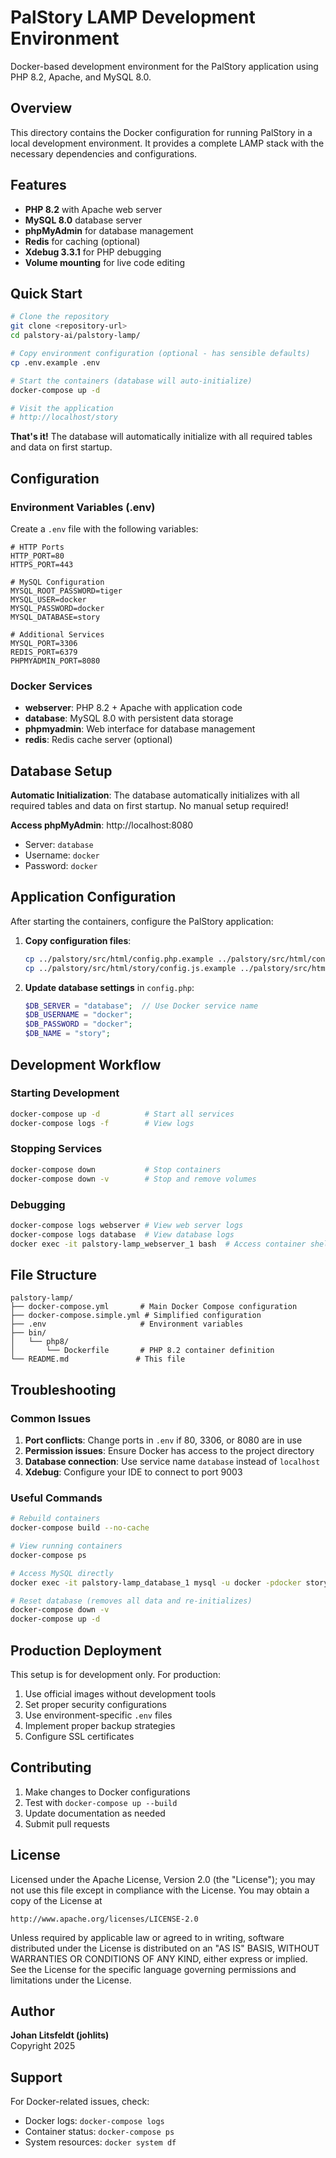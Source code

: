 # PalStory LAMP Development Environment

Docker-based development environment for the PalStory application using PHP 8.2, Apache, and MySQL 8.0.

## Overview

This directory contains the Docker configuration for running PalStory in a local development environment. It provides a complete LAMP stack with the necessary dependencies and configurations.

## Features

- **PHP 8.2** with Apache web server
- **MySQL 8.0** database server
- **phpMyAdmin** for database management
- **Redis** for caching (optional)
- **Xdebug 3.3.1** for PHP debugging
- **Volume mounting** for live code editing

## Quick Start

```bash
# Clone the repository
git clone <repository-url>
cd palstory-ai/palstory-lamp/

# Copy environment configuration (optional - has sensible defaults)
cp .env.example .env

# Start the containers (database will auto-initialize)
docker-compose up -d

# Visit the application
# http://localhost/story
```

**That's it!** The database will automatically initialize with all required tables and data on first startup.

## Configuration

### Environment Variables (.env)

Create a `.env` file with the following variables:

```env
# HTTP Ports
HTTP_PORT=80
HTTPS_PORT=443

# MySQL Configuration
MYSQL_ROOT_PASSWORD=tiger
MYSQL_USER=docker
MYSQL_PASSWORD=docker
MYSQL_DATABASE=story

# Additional Services
MYSQL_PORT=3306
REDIS_PORT=6379
PHPMYADMIN_PORT=8080
```

### Docker Services

- **webserver**: PHP 8.2 + Apache with application code
- **database**: MySQL 8.0 with persistent data storage
- **phpmyadmin**: Web interface for database management
- **redis**: Redis cache server (optional)

## Database Setup

**Automatic Initialization**: The database automatically initializes with all required tables and data on first startup. No manual setup required!

**Access phpMyAdmin**: http://localhost:8080
- Server: `database`
- Username: `docker`
- Password: `docker`

## Application Configuration

After starting the containers, configure the PalStory application:

1. **Copy configuration files**:
   ```bash
   cp ../palstory/src/html/config.php.example ../palstory/src/html/config.php
   cp ../palstory/src/html/story/config.js.example ../palstory/src/html/story/config.js
   ```

2. **Update database settings** in `config.php`:
   ```php
   $DB_SERVER = "database";  // Use Docker service name
   $DB_USERNAME = "docker";
   $DB_PASSWORD = "docker";
   $DB_NAME = "story";
   ```

## Development Workflow

### Starting Development
```bash
docker-compose up -d          # Start all services
docker-compose logs -f        # View logs
```

### Stopping Services
```bash
docker-compose down           # Stop containers
docker-compose down -v        # Stop and remove volumes
```

### Debugging
```bash
docker-compose logs webserver # View web server logs
docker-compose logs database  # View database logs
docker exec -it palstory-lamp_webserver_1 bash  # Access container shell
```

## File Structure

```
palstory-lamp/
├── docker-compose.yml       # Main Docker Compose configuration
├── docker-compose.simple.yml # Simplified configuration
├── .env                     # Environment variables
├── bin/
│   └── php8/
│       └── Dockerfile       # PHP 8.2 container definition
└── README.md               # This file
```

## Troubleshooting

### Common Issues

1. **Port conflicts**: Change ports in `.env` if 80, 3306, or 8080 are in use
2. **Permission issues**: Ensure Docker has access to the project directory
3. **Database connection**: Use service name `database` instead of `localhost`
4. **Xdebug**: Configure your IDE to connect to port 9003

### Useful Commands

```bash
# Rebuild containers
docker-compose build --no-cache

# View running containers
docker-compose ps

# Access MySQL directly
docker exec -it palstory-lamp_database_1 mysql -u docker -pdocker story

# Reset database (removes all data and re-initializes)
docker-compose down -v
docker-compose up -d
```

## Production Deployment

This setup is for development only. For production:

1. Use official images without development tools
2. Set proper security configurations
3. Use environment-specific `.env` files
4. Implement proper backup strategies
5. Configure SSL certificates

## Contributing

1. Make changes to Docker configurations
2. Test with `docker-compose up --build`
3. Update documentation as needed
4. Submit pull requests

## License

Licensed under the Apache License, Version 2.0 (the "License");
you may not use this file except in compliance with the License.
You may obtain a copy of the License at

    http://www.apache.org/licenses/LICENSE-2.0

Unless required by applicable law or agreed to in writing, software
distributed under the License is distributed on an "AS IS" BASIS,
WITHOUT WARRANTIES OR CONDITIONS OF ANY KIND, either express or implied.
See the License for the specific language governing permissions and
limitations under the License.

## Author

**Johan Litsfeldt (johlits)**  
Copyright 2025

## Support

For Docker-related issues, check:
- Docker logs: `docker-compose logs`
- Container status: `docker-compose ps`
- System resources: `docker system df`
